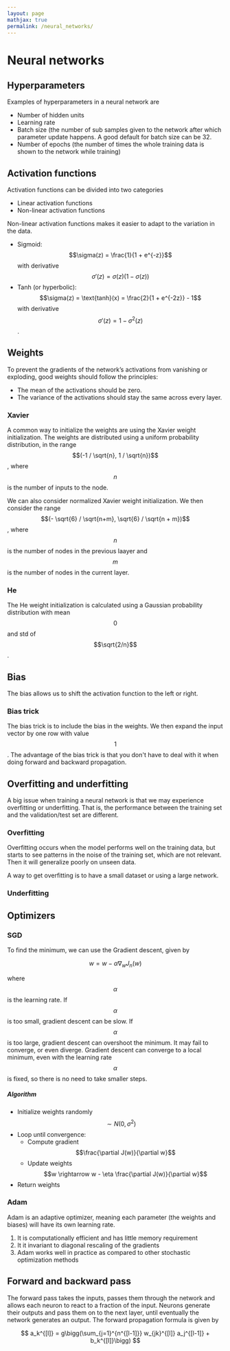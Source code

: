 ```yaml
---
layout: page
mathjax: true
permalink: /neural_networks/
---
```

# Neural networks

## Hyperparameters 
Examples of hyperparameters in a neural network are
- Number of hidden units
- Learning rate
- Batch size (the number of sub samples given to the network after which parameter update happens. A good default for batch size can be 32.
- Number of epochs (the number of times the whole training data is shown to the network while training)

## Activation functions
Activation functions can be divided into two categories
- Linear activation functions
- Non-linear activation functions

Non-linear activation functions makes it easier to adapt to the variation in the data. 

- Sigmoid: 
$$\sigma(z) = \frac{1}{1 + e^{-z}}$$ 
with derivative 
$$\sigma'(z) = \sigma(z) ( 1 - \sigma(z))$$
- Tanh (or hyperbolic): 
$$\sigma(z) = \text{tanh}(x) = \frac{2}{1 + e^{-2z}} - 1$$ with derivative $$\sigma'(z) = 1 - \sigma^2(z)$$.


## Weights
To prevent the gradients of the network’s activations from vanishing or exploding, good weights should follow the principles:
- The mean of the activations should be zero.
- The variance of the activations should stay the same across every layer.

### Xavier
A common way to initialize the weights are using the Xavier weight initialization. The weights are distributed using a uniform probability distribution, in the range $$(-1 / \sqrt{n}, 1 / \sqrt{n})$$, where $$n$$ is the number of inputs to the node. 

We can also consider normalized Xavier weight initialization. We then consider the range $$(- \sqrt{6} / \sqrt{n+m}, \sqrt{6} / \sqrt{n + m})$$, where $$n$$ is the number of nodes in the previous laayer and $$m$$ is the number of nodes in the current layer. 

### He
The He weight initialization is calculated using a Gaussian probability distribution with mean $$0$$ and std of $$\sqrt{2/n}$$.

## Bias

The bias allows us to shift the activation function to the left or right. 

### Bias trick
The bias trick is to include the bias in the weights. We then expand the input vector by one row with value $$1$$. The advantage of the bias trick is that you don't have to deal with it when doing forward and backward propagation.

## Overfitting and underfitting
A big issue when training a neural network is that we may experience overfitting or underfitting. That is, the performance between the training set and the validation/test set are different. 

### Overfitting

Overfitting occurs when the model performs well on the training data, but starts to see patterns in the noise of the training set, which are not relevant. Then it will generalize poorly on unseen data. 

A way to get overfitting is to have a small dataset or using a large network. 

### Underfitting


## Optimizers

### SGD
To find the minimum, we can use the Gradient descent, given by

$$
    w = w - \alpha \nabla_w J_n(w)
$$

where $$\alpha$$ is the learning rate. If $$\alpha$$ is too small, gradient descent can be slow. If $$\alpha$$ is too large, gradient descent can overshoot the minimum. It may fail to converge, or even diverge. Gradient descent can converge to a local minimum, even with the learning rate $$\alpha$$ is fixed, so there is no need to take smaller steps. 

##### Algorithm

- Initialize weights randomly $$\sim N(0,\sigma^2)$$
- Loop until convergence:
    - Compute gradient $$\frac{\partial J(w)}{\partial w}$$
    - Update weights $$w \rightarrow w - \eta \frac{\partial J(w)}{\partial w}$$
- Return weights 

### Adam
Adam is an adaptive optimizer, meaning each parameter (the weights and biases) will have its own learning rate. 


1. It is computationally efficient and has little memory requirement
2. It it invariant to diagonal rescaling of the gradients
3. Adam works well in practice as compared to other stochastic optimization methods


## Forward and backward pass

The forward pass takes the inputs, passes them through the network and allows each neuron to react to a fraction of the input. Neurons generate their outputs and pass them on to the next layer, until eventually the network generates an output. The forward propagation formula is given by

$$
    a_k^{[l]} = g\bigg(\sum_{j=1}^{n^{[l-1]}} w_{jk}^{[l]} a_j^{[l-1]} + b_k^{[l]}\bigg)
$$

